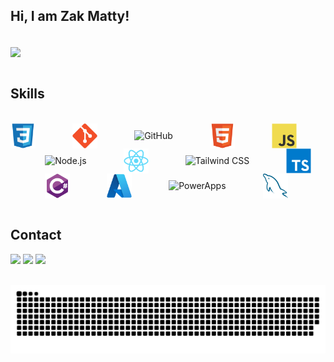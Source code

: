 ## Hi, I am Zak Matty!
</br>

<div>
  <a href="https://github.com/ZakMatty"></a>
  <img align="center" height="170" src="https://github-readme-stats.vercel.app/api/top-langs/?username=ZakMatty&layout=compact&langs_count=16&theme=dracula"/>
</div>
</br>

## Skills
<div style="display: inline_block"><br>
  <img height="40" align="center" alt="CSS" height="30" width="40" src="https://raw.githubusercontent.com/devicons/devicon/master/icons/css3/css3-original.svg">
  &nbsp;&nbsp;&nbsp;&nbsp;&nbsp;&nbsp;&nbsp;&nbsp;&nbsp;&nbsp;&nbsp;&nbsp;&nbsp;
  <img height="40" align="center" alt="Git" height="30" width="40" src="https://raw.githubusercontent.com/devicons/devicon/master/icons/git/git-original.svg">
  &nbsp;&nbsp;&nbsp;&nbsp;&nbsp;&nbsp;&nbsp;&nbsp;&nbsp;&nbsp;&nbsp;&nbsp;&nbsp;
  <img height="40" align="center" alt="GitHub" height="30" width="40" src="https://www.svgrepo.com/show/475654/github-color.svg">
  &nbsp;&nbsp;&nbsp;&nbsp;&nbsp;&nbsp;&nbsp;&nbsp;&nbsp;&nbsp;&nbsp;&nbsp;&nbsp;
  <img height="40" align="center" alt="HTML" height="30" width="40" src="https://raw.githubusercontent.com/devicons/devicon/master/icons/html5/html5-original.svg">
  &nbsp;&nbsp;&nbsp;&nbsp;&nbsp;&nbsp;&nbsp;&nbsp;&nbsp;&nbsp;&nbsp;&nbsp;&nbsp;
  <img height="40" align="center" alt="JavaScript" height="30" width="40" src="https://raw.githubusercontent.com/devicons/devicon/master/icons/javascript/javascript-original.svg">
  &nbsp;&nbsp;&nbsp;&nbsp;&nbsp;&nbsp;&nbsp;&nbsp;&nbsp;&nbsp;&nbsp;&nbsp;&nbsp;
  <img height="40" align="center" alt="Node.js" height="30" width="40" src="https://pluralsight2.imgix.net/paths/images/nodejs-45adbe594d.png">
  &nbsp;&nbsp;&nbsp;&nbsp;&nbsp;&nbsp;&nbsp;&nbsp;&nbsp;&nbsp;&nbsp;&nbsp;&nbsp;
  <img height="40" align="center" alt="React" height="30" width="40" src="https://raw.githubusercontent.com/devicons/devicon/master/icons/react/react-original.svg">
  &nbsp;&nbsp;&nbsp;&nbsp;&nbsp;&nbsp;&nbsp;&nbsp;&nbsp;&nbsp;&nbsp;&nbsp;&nbsp;
  <img height="40" align="center" alt="Tailwind CSS" height="30" width="40" src="https://seeklogo.com/images/T/tailwind-css-logo-5AD4175897-seeklogo.com.png">
  &nbsp;&nbsp;&nbsp;&nbsp;&nbsp;&nbsp;&nbsp;&nbsp;&nbsp;&nbsp;&nbsp;&nbsp;&nbsp;
  <img height="40" align="center" alt="TypeScript" height="30" width="40" src="https://raw.githubusercontent.com/devicons/devicon/master/icons/typescript/typescript-original.svg">
  &nbsp;&nbsp;&nbsp;&nbsp;&nbsp;&nbsp;&nbsp;&nbsp;&nbsp;&nbsp;&nbsp;&nbsp;&nbsp;
  <img height="40" align="center" alt="C#" height="30" width="40" src="https://raw.githubusercontent.com/devicons/devicon/master/icons/csharp/csharp-original.svg">
  &nbsp;&nbsp;&nbsp;&nbsp;&nbsp;&nbsp;&nbsp;&nbsp;&nbsp;&nbsp;&nbsp;&nbsp;&nbsp;
  <img height="40" align="center" alt="Azure" height="30" width="40" src="https://raw.githubusercontent.com/devicons/devicon/master/icons/azure/azure-original.svg">
  &nbsp;&nbsp;&nbsp;&nbsp;&nbsp;&nbsp;&nbsp;&nbsp;&nbsp;&nbsp;&nbsp;&nbsp;&nbsp;
  <img height="40" align="center" alt="PowerApps" height="30" width="40" src="https://www.northware.mx/wp-content/uploads/2022/09/northware-microsoft-power-apps-logo.png">
  &nbsp;&nbsp;&nbsp;&nbsp;&nbsp;&nbsp;&nbsp;&nbsp;&nbsp;&nbsp;&nbsp;&nbsp;&nbsp;
  <img height="40" align="center" alt="SQL" height="30" width="40" src="https://raw.githubusercontent.com/devicons/devicon/master/icons/mysql/mysql-original.svg">
</div>

</br>

## Contact 
<div> 
  <a href="https://www.linkedin.com/in/zak-matty-637458252/" target="_blank"><img src="https://img.shields.io/badge/-LinkedIn-%230077B5?style=for-the-badge&logo=linkedin&logoColor=white" target="_blank"></a>
  <a href="https://www.zakmatty.com" target="_blank"><img src="https://img.shields.io/badge/-Visit%20My%20Website-%23b00b1e?style=for-the-badge&logo=googlechrome&logoColor=white" target="_blank"></a>
  <a href = "mailto: zakxmatty@gmail.com"><img src="https://img.shields.io/badge/-Gmail-%23333?style=for-the-badge&logo=gmail&logoColor=white" target="_blank"></a>
 </br>
</br>
 
  ![Snake animation](https://github.com/ZakMatty/ZakMatty/blob/output/github-contribution-grid-snake-dark.svg)
 
</div>

